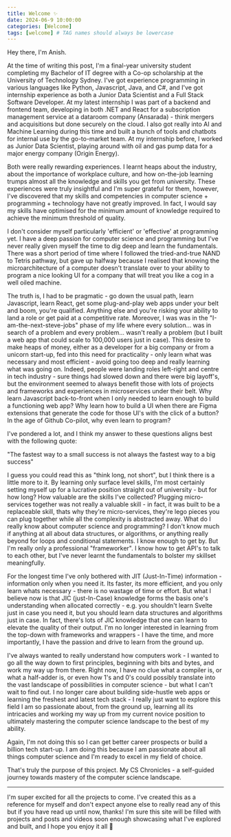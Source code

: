 ```yaml
---
title: Welcome ✨
date: 2024-06-9 10:00:00
categories: [Welcome]
tags: [welcome] # TAG names should always be lowercase
---
```


Hey there, I'm Anish.

At the time of writing this post, I'm a final-year university student completing my Bachelor of IT degree with a Co-op scholarship at the University of Technology Sydney. I've got experience programming in various languages like Python, Javascript, Java, and C#, and I've got internship experience as both a Junior Data Scientist and a Full Stack Software Developer. At my latest internship I was part of a backend and frontend team, developing in both .NET and React for a subscription management service at a dataroom company (Ansarada) - think mergers and acquisitions but done securely on the cloud. I also got really into AI and Machine Learning during this time and built a bunch of tools and chatbots for internal use by the go-to-market team. At my internship before, I worked as Junior Data Scientist, playing around with oil and gas pump data for a major energy company (Origin Energy).

Both were really rewarding experiences. I learnt heaps about the industry, about the importance of workplace culture, and how on-the-job learning trumps almost all the knowledge and skills you get from university. These experiences were truly insightful and I'm super grateful for them, however, I've discovered that my skills and competencies in computer science + programming + technology have not greatly improved. In fact, I would say my skills have optimised for the minimum amount of knowledge required to achieve the minimum threshold of quality.

I don't consider myself particularly 'efficient' or 'effective' at programming yet. I have a deep passion for computer science and programming but I've never really given myself the time to dig deep and learn the fundamentals. There was a short period of time where I followed the tried-and-true NAND to Tetris pathway, but gave up halfway because I realised that knowing the microarchitecture of a computer doesn't translate over to your ability to program a nice looking UI for a company that will treat you like a cog in a well oiled machine.

The truth is, I had to be pragmatic - go down the usual path, learn Javascript, learn React, get some plug-and-play web apps under your belt and boom, you're qualified. Anything else and you're risking your ability to land a role or get paid at a competitive rate. Moreover, I was was in the "I-am-the-next-steve-jobs" phase of my life where every solution... was in search of a problem and every problem... wasn't really a problem (but I built a web app that could scale to 100,000 users just in case). This desire to make heaps of money, either as a developer for a big company or from a unicorn start-up, fed into this need for practicality - only learn what was necessary and most efficient - avoid going too deep and really learning what was going on. Indeed, people were landing roles left-right and centre in tech industry - sure things had slowed down and there were big layoff's, but the environment seemed to always benefit those with lots of projects and frameworks and experiences in microservices under their belt. Why learn Javascript back-to-front when I only needed to learn enough to build a functioning web app? Why learn how to build a UI when there are Figma extensions that generate the code for those UI's with the click of a button? In the age of Github Co-pilot, why even learn to program?

I've pondered a lot, and I think my answer to these questions aligns best with the following quote:

"The fastest way to a small success is not always the fastest way to a big success"

I guess you could read this as "think long, not short", but I think there is a little more to it. By learning only surface level skills, I'm most certainly setting myself up for a lucrative position straight out of university - but for how long? How valuable are the skills I've collected? Plugging micro-services together was not really a valuable skill - in fact, it was built to be a replaceable skill, thats why they're micro-services, they're lego pieces you can plug together while all the complexity is abstracted away. What do I really know about computer science and programming? I don't know much if anything at all about data structures, or algorithms, or anything really beyond for loops and conditional statements. I know enough to get by. But I'm really only a professional "frameworker". I know how to get API's to talk to each other, but I've never learnt the fundamentals to bolster my skillset meaningfully.

For the longest time I've only bothered with JIT (Just-In-Time) information - information only when you need it. Its faster, its more efficient, and you only learn whats necessary - there is no wastage of time or effort. But what I believe now is that JIC (just-In-Case) knowledge forms the basis one's understanding when allocated correctly - e.g. you shouldn't learn Svelte just in case you need it, but you should learn data structures and algorithms just in case. In fact, there's lots of JIC knowledge that one can learn to elevate the quality of their output. I'm no longer interested in learning from the top-down with frameworks and wrappers - I have the time, and more importantly, I have the passion and drive to learn from the ground up.

I've always wanted to really understand how computers work - I wanted to go all the way down to first principles, beginning with bits and bytes, and work my way up from there. Right now, I have no clue what a compiler is, or what a half-adder is, or even how 1's and 0's could possibly translate into the vast landscape of possibilities in computer science - but what I can't wait to find out. I no longer care about building side-hustle web apps or learning the freshest and latest tech stack - I really just want to explore this field I am so passionate about, from the ground up, learning all its intricacies and working my way up from my current novice position to ultimately mastering the computer science landscape to the best of my ability.

Again, I'm not doing this so I can get better career prospects or build a billion tech start-up. I am doing this because I am passionate about all things computer science and I'm ready to excel in my field of choice.

That's truly the purpose of this project. My CS Chronicles - a self-guided journey towards mastery of the computer science landscape.

---

I'm super excited for all the projects to come. I've created this as a reference for myself and don't expect anyone else to really read any of this but if you have read up until now, thanks! I'm sure this site will be filled with projects and posts and videos soon enough showcasing what I've explored and built, and I hope you enjoy it all 🙂

